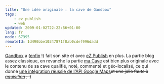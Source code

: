 ```yaml
---
title: "Une idée originale : la cave de Gandbox"
tags:
    - ez publish
    - web
updated: 2009-01-02T22:22:56+01:00
lang: fr
node: 67395
remoteId: 1d490bbe10347871f0ab0cdef996dadd
---
```


[Gandbox](http://www.gandbox.fr/) a ([enfin](http://www.gandbox.fr/Blogs/Technologies-Web/Ouverture-du-Blog-sur-les-Technologies-Web) !) fait son site et avec [eZ Publish](/tag/ez+publish) en plus. La partie blog assez classique, en revanche la partie [ma Cave](http://www.gandbox.fr/ma-Cave) est bien plus originale avec le contenu de sa cave qualifié, noté, commenté et géo-localisé, ce qui donne [une intégration réussie de l'API Google Maps](http://www.gandbox.fr/ma-Cave/(sortby)/localisation)<strike>et une jolie faute à [*aquisition*](http://www.gandbox.fr/ma-Cave/(sortby)/last) ;-)</strike>

